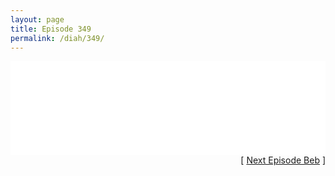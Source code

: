 ```yaml
---
layout: page
title: Episode 349
permalink: /diah/349/
---
```


<iframe allowfullscreen="true" frameborder="0" style="width:100%;" marginheight="0" marginwidth="0" mozallowfullscreen="true" scrolling="NO" src="//gdriveplayer.us/embed2.php?link=UWgjz0L74nhqgqRn%252BIrtlw0ywdmM7dNP3rdBkjDTL%252BbzqxwbXAwQZcNGZBy71wIkBZEBMpYxJAGv4EIpzUTlORtZrAl6XCUQZ5c6RHzDW0yTm4BsMK2itvPJ5yhw1hUSAQDQWY8%252BIGNRARSPUM00fJziuf83FpzkDE4Dca7mRjJhanjqVcVLCcYAtkkBOIC0t6bYYfRUIzhuBSeH1YLTQX&amp;no_adult=yes" webkitallowfullscreen="true"></iframe>

<div align="right">[ <a href="/diah/350/">Next Episode Beb</a> ]</div>

